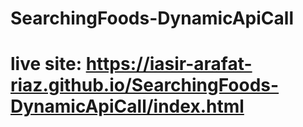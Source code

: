 # SearchingFoods-DynamicApiCall
# live site: https://iasir-arafat-riaz.github.io/SearchingFoods-DynamicApiCall/index.html